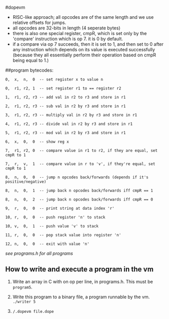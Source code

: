 #dopevm

* RISC-like approach; all opcodes are of the same length and we use relative offsets for jumps.
* all opcodes are 32-bits in length (4 seperate bytes)
* there is also one special register, cmpR, which is set only by the 'compare' instruction which is op 7. it is 0 by default.
* if a compare via op 7 succeeds, then it is set to 1, and then set to 0 after any instruction which depends on its value is executed successfully (because they all essentially perform their operation based on cmpR being equal to 1.)

##program bytecodes:
   
    0,  x,  n,  0  -- set register x to value n
	
    0,  r1, r2, 1  -- set register r1 to == register r2
	
    1,  r1, r2, r3 -- add val in r2 to r3 and store in r1
	
    2,  r1, r2, r3 -- sub val in r2 by r3 and store in r1
	
    3,  r1, r2, r3 -- multiply val in r2 by r3 and store in r1
	
    4,  r1, r2, r3 -- divide val in r2 by r3 and store in r1
	
    5,  r1, r2, r3 -- mod val in r2 by r3 and store in r1
	
    6,  x,  0,  0  -- show reg x
	
    7,  r1, r2, 0  -- compare value in r1 to r2, if they are equal, set cmpR to 1
	
    7,  r,  v,  1  -- compare value in r to 'v', if they're equal, set cmpR to 1
	
    8,  n,  0,  0  -- jump n opcodes back/forwards (depends if it's positive/negative)
	
    8,  n,  0,  1  -- jump back n opcodes back/forwards iff cmpR == 1
	
    8,  n,  0,  2  -- jump back n opcodes back/forwards iff cmpR == 0
	
    9,  r,  0,  0  -- print string at data index 'r'
	
    10, r,  0,  0  -- push register 'n' to stack
	
    10, v,  0,  1  -- push value 'v' to stack
	
    11, r,  0,  0  -- pop stack value into register 'n'
	
    12, n,  0,  0  -- exit with value 'n'
	
*see programs.h for all programs*

## How to write and execute a program in the vm

1. Write an array in C with on op per line, in programs.h. This must be `program5`.

2. Write this program to a binary file, a program runnable by the vm. `./writer 5`

3. `/.dopevm file.dope`